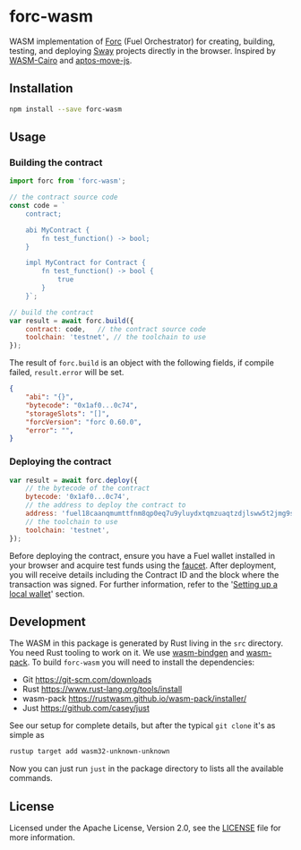 # forc-wasm

WASM implementation of [Forc](https://docs.fuel.network/docs/forc/) (Fuel
Orchestrator) for creating, building, testing, and deploying
[Sway](https://docs.fuel.network/docs/sway/) projects directly in the browser.
Inspired by [WASM-Cairo](https://github.com/cryptonerdcn/wasm-cairo) and
[aptos-move-js](https://github.com/wangeguo/aptos-move-js).

## Installation

```bash
npm install --save forc-wasm
```

## Usage

### Building the contract

```javascript
import forc from 'forc-wasm';

// the contract source code
const code = `
    contract;

    abi MyContract {
        fn test_function() -> bool;
    }

    impl MyContract for Contract {
        fn test_function() -> bool {
            true
        }
    }`;

// build the contract
var result = await forc.build({
    contract: code,   // the contract source code
    toolchain: 'testnet', // the toolchain to use
});
```

The result of `forc.build` is an object with the following fields, if compile
failed, `result.error` will be set.

```json
{
    "abi": "{}",
    "bytecode": "0x1af0...0c74",
    "storageSlots": "[]",
    "forcVersion": "forc 0.60.0",
    "error": "",
}
```

### Deploying the contract

```javascript
var result = await forc.deploy({
    // the bytecode of the contract
    bytecode: '0x1af0...0c74',
    // the address to deploy the contract to
    address: 'fuel18caanqmumttfnm8qp0eq7u9yluydxtqmzuaqtzdjlsww5t2jmg9skutn8n',
    // the toolchain to use
    toolchain: 'testnet',
});
```

Before deploying the contract, ensure you have a Fuel wallet installed in your
browser and acquire test funds using the
[faucet](https://faucet-testnet.fuel.network/). After deployment, you will
receive details including the Contract ID and the block where the transaction
was signed. For further information, refer to the '[Setting up a local
wallet](https://docs.fuel.network/guides/contract-quickstart/#setting-up-a-local-wallet)'
section.

## Development

The WASM in this package is generated by Rust living in the `src` directory. You
need Rust tooling to work on it. We use
[wasm-bindgen](https://rustwasm.github.io/docs/wasm-bindgen/) and
[wasm-pack](https://rustwasm.github.io/docs/wasm-pack/). To build `forc-wasm`
you will need to install the dependencies:

- Git https://git-scm.com/downloads
- Rust https://www.rust-lang.org/tools/install
- wasm-pack https://rustwasm.github.io/wasm-pack/installer/
- Just https://github.com/casey/just

See our setup for complete details, but after the typical `git clone` it's as
simple as

```bash
rustup target add wasm32-unknown-unknown
```

Now you can just run `just` in the package directory to lists all the available
commands.

## License

Licensed under the Apache License, Version 2.0, see the [LICENSE](LICENSE) file
for more information.
